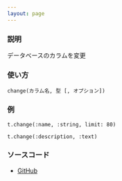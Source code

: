 ```yaml
---
layout: page
---
```

### 説明
データベースのカラムを変更

### 使い方
    change(カラム名, 型 [, オプション])

### 例
    t.change(:name, :string, limit: 80)

    t.change(:description, :text)

### ソースコード
* [GitHub](https://github.com/rails/rails/blob/f33d52c95217212cbacc8d5e44b5a8e3cdc6f5b3/activerecord/lib/active_record/connection_adapters/abstract/schema_definitions.rb#L603)